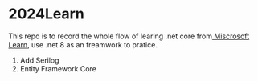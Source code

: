 # 2024Learn

This repo is to record the whole flow of learing .net core from[ Miscrosoft Learn](https://learn.microsoft.com/zh-cn/aspnet/core/?view=aspnetcore-8.0), use .net 8 as an freamwork to pratice.

1. Add Serilog
2. Entity Framework Core
